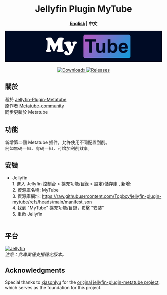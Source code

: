 <h1 align="center">Jellyfin Plugin MyTube</h1>
<p align="center"><b><a href="README.md">English</a> | 中文</b></p>

<p align="center">
<img alt="Plugin Banner" src="https://github.com/Topbcy/jellyfin-plugin-mytube/blob/main/banner.png?raw=true"/>

<p align="center">
<a href="https://github.com/Topbcy/jellyfin-plugin-mytube">
<img alt="Downloads" src="https://img.shields.io/github/downloads/Topbcy/jellyfin-plugin-mytube/total">
</a>
<a href="https://github.com/Topbcy/jellyfin-plugin-mytube/releases">
<img alt="Releases" src="https://img.shields.io/github/v/release/Topbcy/jellyfin-plugin-mytube?include_prereleases&logo=smartthings">
</a> 
</p>

## 關於
基於 [Jellyfin-Plugin-Metatube](https://github.com/metatube-community/jellyfin-plugin-metatube)
<br>原作者 [Metatube-community](https://github.com/metatube-community)
<br>同步更新於 Metatube

## 功能
新增第二個 Metatube 插件，允許使用不同配置刮削。<br>
例如無碼一組、有碼一組，可增加刮削效率。<br>

## 安裝
- Jellyfin
<br> 1. 進入 Jellyfin 控制台 > 擴充功能/目錄 > 設定/儲存庫 , 新增:
<br> 2. 資源庫名稱: MyTube
<br> 3. 資源庫網址: https://raw.githubusercontent.com/Topbcy/jellyfin-plugin-mytube/refs/heads/main/manifest.json
<br> 4. 找到 "MyTube" 擴充功能/目錄，點擊 "安裝"
<br> 5. 重啟 Jellyfin</br></br>

## 平台
[![Jellyfin](https://img.shields.io/static/v1?color=%2300A4DC&style=for-the-badge&label=Jellyfin&logo=jellyfin&message=10.10.x)](https://jellyfin.org/)
<br>_注意：此專案僅支援穩定版本。_


## Acknowledgments
Special thanks to [xjasonlyu](https://github.com/xjasonlyu) for the [original jellyfin-plugin-metatube project](https://github.com/metatube-community/jellyfin-plugin-metatube), which serves as the foundation for this project.

